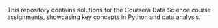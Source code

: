 This repository contains solutions for the Coursera Data Science course assignments, showcasing key concepts in Python and data analysis.

